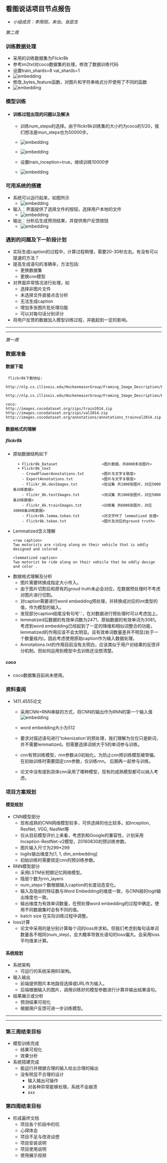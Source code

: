## 看图说话项目节点报告
- _小组成员：李雨阳，朱怡，张臣生_


_第二周_
### 训练数据处理
- 采用的训练数据集为Flickr8k
- 参考im2txt对coco数据集的处理，修改了数据训练代码
- 设置train_shards=8 val_shards=1
- ![embedding](pic/2-6.png)
- 修改_bytes_feature函数，对图片和字符串格式分开使用了不同的函数
- ![embedding](pic/2-7.png)

### 模型训练
- #### 训练过程出现的问题以及解决
  - 训练num_steps的选择。由于flickr8k训练集的大小约为coco的1/20，我们想法是mun_steps也为50000步。
  - ![embedding](pic/2-9.png)
  
  - ![embedding](pic/2-8.png)
  - 设置train_inception=true，继续训练10000步
  - ![embedding](pic/2-10.png)

### 可用系统的搭建
  - 系统可以运行起来，如图所示
    - ![embedding](pic/2-1.png)
  - 输入：界面提供了选择文件的按钮，选择用户本地的文件
    - ![embedding](pic/2-3.png)
  - 输出：分析后生成预测结果，并提供用户反馈按钮
    - ![embedding](pic/2-2.png)

### 遇到的问题及下一阶段计划
  - 实际生成caption的过程中，计算过程稍慢，需要20-30秒左右。有没有可以提速的方法？
  - 提高生成语句的准确率，方法包括:
    - 更换数据集
    - 更换cnn模型
  - 对界面异常情况进行处理，如
    - 选择非图片文件
    - 未选择文件直接点击分析
    - 无法生成caption
    - 增加多张图片批处理功能
    - 可以对每句话分别评分
  - 将用户反馈的数据加入模型训练过程，并能起到一定的影响。

____
____


_第一周_
### 数据准备
#### 数据下载
````
 flickr8k下载地址:
 http://nlp.cs.illinois.edu/HockenmaierGroup/Framing_Image_Description/Flickr8k_Dataset.zip
 http://nlp.cs.illinois.edu/HockenmaierGroup/Framing_Image_Description/Flickr8k_text.zip   
````
````
coco:
http://images.cocodataset.org/zips/train2014.zip
http://images.cocodataset.org/zips/val2014.zip
http://images.cocodataset.org/annotations/annotations_trainval2014.zip
````
#### 数据格式的理解
##### flickr8k
- 原始数据结构如下
  ````
    + Flickr8k_Dataset                    <图片数据，共8000多张图片>
    + Flickr8k_text
      - CrowdFlowerAnnotations.txt        <图片与文字关联度>
      - ExpertAnnotations.txt             <图片与文字关联度>
      - Flickr_8k.devImages.txt           <验证集 共1000张图片，对应5000条训练数据>
      - Flickr_8k.testImages.txt          <测试集 共1000张图片，对应5000条训练数据>
      - Flickr_8k.trainImages.txt         <训练集 共6000张图片，对应30000条训练数据>
      - Flickr8k.lemma.token.txt          <对文字作了 lemmatized 处理>
      - Flickr8k.token.txt                <图片及对应的ground truth>
  ````
- Lemmatized含义理解
  ```
  <raw caption>
  Two motorists are riding along on their vehicle that is oddly designed and colored .
  ```
  ```
  <lemmatized caption>
  Two motorist be ride along on their vehicle that be oddly design and color .
  ```
- 数据格式理解及分析
   - 图片需要转换成指定大小传入。
   - 由于图片切割后和原有的groud truth未必会对应，在数据预处理时不考虑对图片进行切割。
   - 对caption需要进行word embedding预处理，并转换成对应的int类型的值，作为模型的输入。
   - 发现部分caption结尾没有句号'.'，在对数据进行预处理时可以考虑加上。
   - lemmatized后数据的有效单词数为2471，原始数据的有效单词为3081。考虑到word embedding已经起到了一定的降维和相似词整合的功能，lemmatized的作用应该不会太明显。且有效单词数量差并不明显(处于一个数量级内)。因此考虑使用原始caption作为输入数据处理。
   - Annotations.txt的作用目前没有太明白，应该类似于用户对结果的反馈评分机制。但如何运用到模型中去训练还没想清楚。

##### coco
- coco数据集目前尚未使用。

### 资料查阅
- 1411.4555论文
     - 采用CNN+RNN串联的方式，将CNN的输出作为RNN的第一个输入值
   ![embedding](NIC.png)

   - word embedding大小为512
   - 要求对描述语句进行'tokenization'的预处理，我们理解为仅仅只是断词，并不需要lemmatized。但需要选择词频大于5的单词参与训练。
   - cnn有预训练模型，rnn参数从0初始化。为防止cnn预训练模型被带偏，在初始训练时需要固定cnn参数，仅训练rnn。
   后期再一起参与训练。
   - 论文中没有提到具体cnn采用了哪种模型，现有的成熟模型都可以纳入考虑。

### 项目方案规划
#### 模型规划
- CNN模型部分
  - 现有成熟的CNN网络模型较多，可供选择的也比较多。如Inception, ResNet, VGG, NasNet等
  - 仅从目前模型评价上来看，考虑到和Google的兼容性，计划采用Inception-RestNet-v2模型，20160830的预训练参数。
  - 图片输入尺寸为299*299
  - logits输出维度为[1, 1, dim_embedding]
  - 初始训练时需要锁定cnn的预训练参数。
- RNN模型部分
  - 采用LSTM长短期记忆网络模型。
  - 隐层个数为rnn_layers
  - num_steps个数根据输入caption的长度动态变化。
  - 输入及隐层的特征数与Word Embedding的维度一致，与CNN层的logit输出维度也一致。
  - 输出维度为有效单词数量，在预处理word embedding的过程中确定。使用不同数据集时会有不同的值。
  - batch size 在实际训练过程中调整。
- loss计算
  - 论文中采用的是分别计算每个词的loss并求和。但我们考虑到每句话单词数量各不相同(num_step)，会大概率导致长语句的loss偏大。会采用loss平均值来计算。

#### 系统规划
- 系统架构
  - 可运行的系统采用BS架构。
- 输入输出
  - 前端提供图片本地路径选择或URL作为输入。
  - 后端根据输入的图片，调用训练好的模型参数进行计算并输出结果语句。
- 结果展示或分析
  - 预测结果可视化
  - 根据用户反馈可进一步训练模型。

____
____





### 第三周结束目标
- 模型训练完成
  - 结果可视化
  - 效果分析
- 系统搭建完成
  - 能运行并根据合理的输入给出合理的输出
  - 没有明显不合理的设计
    - 输入输出可操作
    - 对各种异常能够处理，系统不会崩溃
    - xxx

### 第四周结束目标
- 形成最终文档
  - 项目各个阶段中的坑
  - 心得体会
  - 项目不足与改进设想
  - 项目安装说明
  - 项目使用说明
  - 使用展示视频
